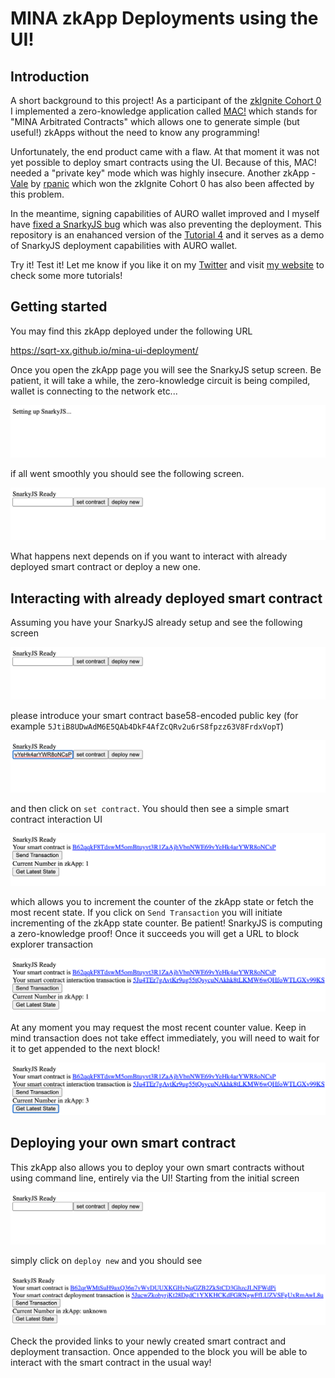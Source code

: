 # MINA zkApp Deployments using the UI!

## Introduction

A short background to this project! As a participant of the [zkIgnite Cohort 0]() I implemented a zero-knowledge application called [MAC!]() which stands for "MINA Arbitrated Contracts" which allows one to generate simple (but useful!) zkApps without the need to know any programming!

Unfortunately, the end product came with a flaw. At that moment it was not yet possible to deploy smart contracts using the UI. Because of this, MAC! needed a "private key" mode which was highly insecure. Another zkApp - [Vale](https://wallet.rpanic.com) by [rpanic](https://rpanic.com) which won the zkIgnite Cohort 0 has also been affected by this problem.

In the meantime, signing capabilities of AURO wallet improved and I myself have [fixed a SnarkyJS bug](https://github.com/o1-labs/snarkyjs/pull/931) which was also preventing the deployment. This repository is an enahanced version of the [Tutorial 4](https://docs.minaprotocol.com/zkapps/tutorials/zkapp-ui-with-react) and it serves as a demo of SnarkyJS deployment capabilities with AURO wallet.

Try it! Test it! Let me know if you like it on my [Twitter](https://twitter.com/MarekNarozniak) and visit [my website](https://mareknarozniak.com) to check some more tutorials!

## Getting started

You may find this zkApp deployed under the following URL

https://sqrt-xx.github.io/mina-ui-deployment/

Once you open the zkApp page you will see the SnarkyJS setup screen. Be patient, it will take a while, the zero-knowledge circuit is being compiled, wallet is connecting to the network etc...

![Setting up SnarkyJS](https://github.com/sqrt-xx/mina-ui-deployment/blob/main/screenshots/0.png?raw=true)

if all went smoothly you should see the following screen.

![SnarkyJS is setup](https://github.com/sqrt-xx/mina-ui-deployment/blob/main/screenshots/1.png?raw=true)

What happens next depends on if you want to interact with already deployed smart contract or deploy a new one.

## Interacting with already deployed smart contract

Assuming you have your SnarkyJS already setup and see the following screen

![SnarkyJS is setup](https://github.com/sqrt-xx/mina-ui-deployment/blob/main/screenshots/1.png?raw=true)

please introduce your smart contract base58-encoded public key (for example `5JtiB8UDwAdM6E5QAb4DkF4AfZcQRv2u6rS8fpzz63V8FrdxVopT`)

![Introducing deployed smart contract](https://github.com/sqrt-xx/mina-ui-deployment/blob/main/screenshots/2.png?raw=true)

and then click on `set contract`. You should then see a simple smart contract interaction UI

![set contract](https://github.com/sqrt-xx/mina-ui-deployment/blob/main/screenshots/3.png?raw=true)

which allows you to increment the counter of the zkApp state or fetch the most recent state. If you click on `Send Transaction` you will initiate incrementing of the zkApp state counter. Be patient! SnarkyJS is computing a zero-knowledge proof! Once it succeeds you will get a URL to block explorer transaction

![Interaction transaction](https://github.com/sqrt-xx/mina-ui-deployment/blob/main/screenshots/4.png?raw=true)

At any moment you may request the most recent counter value. Keep in mind transaction does not take effect immediately, you will need to wait for it to get appended to the next block!

![Fetching a zkApp state](https://github.com/sqrt-xx/mina-ui-deployment/blob/main/screenshots/5.png?raw=true)

## Deploying your own smart contract

This zkApp also allows you to deploy your own smart contracts without using command line, entirely via the UI! Starting from the initial screen

![SnarkyJS is setup](https://github.com/sqrt-xx/mina-ui-deployment/blob/main/screenshots/1.png?raw=true)

simply click on `deploy new` and you should see

![Deploying a new smart contract](https://github.com/sqrt-xx/mina-ui-deployment/blob/main/screenshots/6.png?raw=true)

Check the provided links to your newly created smart contract and deployment transaction. Once appended to the block you will be able to interact with the smart contract in the usual way!
